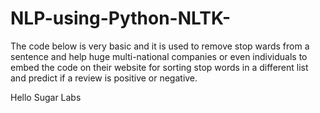 # NLP-using-Python-NLTK-
The code below is very basic and it is used to remove stop wards from a sentence and help huge multi-national companies or even individuals to embed the code on their website for sorting stop words in a different list and predict if a review is positive or negative.

Hello Sugar Labs
